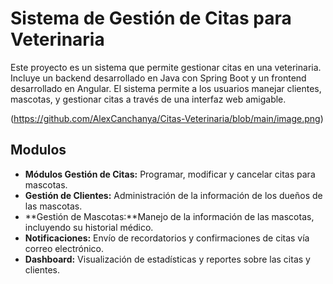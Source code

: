 # Sistema de Gestión de Citas para Veterinaria

Este proyecto es un sistema que permite gestionar citas en una veterinaria. Incluye un backend desarrollado en Java con Spring Boot y un frontend desarrollado en Angular. El sistema permite a los usuarios manejar clientes, mascotas, y gestionar citas a través de una interfaz web amigable.

(https://github.com/AlexCanchanya/Citas-Veterinaria/blob/main/image.png)
## Modulos

- **Módulos Gestión de Citas:** Programar, modificar y cancelar citas para mascotas.
- **Gestión de Clientes:** Administración de la información de los dueños de las mascotas.
- **Gestión de Mascotas:**Manejo de la información de las mascotas, incluyendo su historial médico.
- **Notificaciones:** Envío de recordatorios y confirmaciones de citas vía correo electrónico.
- **Dashboard:** Visualización de estadísticas y reportes sobre las citas y clientes.
